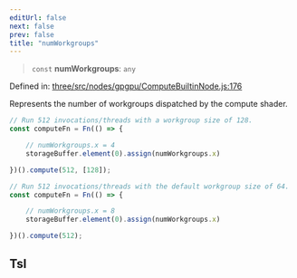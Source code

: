 ```yaml
---
editUrl: false
next: false
prev: false
title: "numWorkgroups"
---
```


> `const` **numWorkgroups**: `any`

Defined in: [three/src/nodes/gpgpu/ComputeBuiltinNode.js:176](https://github.com/DefinitelyMaybe/three-i18n/blob/fa57b79433d1c349ffb23a78727299c8d4190136/three/src/nodes/gpgpu/ComputeBuiltinNode.js#L176)

Represents the number of workgroups dispatched by the compute shader.
```js
// Run 512 invocations/threads with a workgroup size of 128.
const computeFn = Fn(() => {

    // numWorkgroups.x = 4
    storageBuffer.element(0).assign(numWorkgroups.x)

})().compute(512, [128]);

// Run 512 invocations/threads with the default workgroup size of 64.
const computeFn = Fn(() => {

    // numWorkgroups.x = 8
    storageBuffer.element(0).assign(numWorkgroups.x)

})().compute(512);
```

## Tsl
